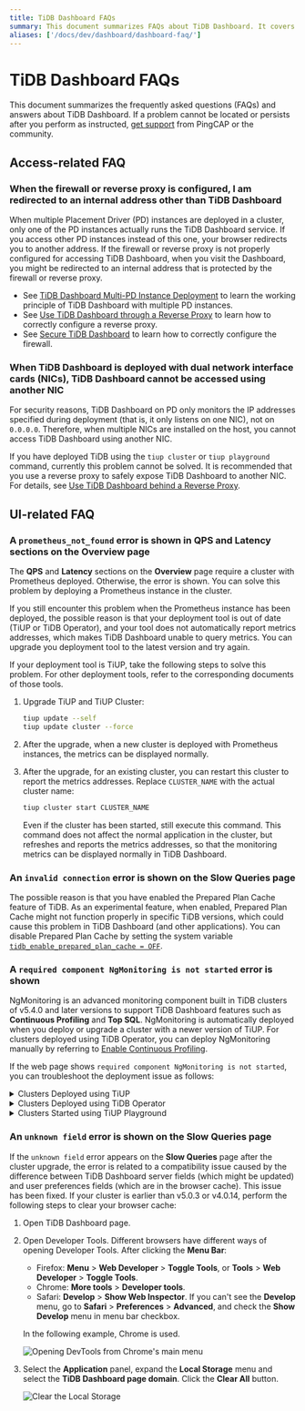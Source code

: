 ```yaml
---
title: TiDB Dashboard FAQs
summary: This document summarizes FAQs about TiDB Dashboard. It covers access-related, UI-related, and deployment issues, providing solutions for each problem. If further assistance is needed, support can be obtained from PingCAP or the community.
aliases: ['/docs/dev/dashboard/dashboard-faq/']
---
```


# TiDB Dashboard FAQs

This document summarizes the frequently asked questions (FAQs) and answers about TiDB Dashboard. If a problem cannot be located or persists after you perform as instructed, [get support](/support.md) from PingCAP or the community.

## Access-related FAQ

### When the firewall or reverse proxy is configured, I am redirected to an internal address other than TiDB Dashboard

When multiple Placement Driver (PD) instances are deployed in a cluster, only one of the PD instances actually runs the TiDB Dashboard service. If you access other PD instances instead of this one, your browser redirects you to another address. If the firewall or reverse proxy is not properly configured for accessing TiDB Dashboard, when you visit the Dashboard, you might be redirected to an internal address that is protected by the firewall or reverse proxy.

- See [TiDB Dashboard Multi-PD Instance Deployment](/dashboard/dashboard-ops-deploy.md) to learn the working principle of TiDB Dashboard with multiple PD instances.
- See [Use TiDB Dashboard through a Reverse Proxy](/dashboard/dashboard-ops-reverse-proxy.md) to learn how to correctly configure a reverse proxy.
- See [Secure TiDB Dashboard](/dashboard/dashboard-ops-security.md) to learn how to correctly configure the firewall.

### When TiDB Dashboard is deployed with dual network interface cards (NICs), TiDB Dashboard cannot be accessed using another NIC

For security reasons, TiDB Dashboard on PD only monitors the IP addresses specified during deployment (that is, it only listens on one NIC), not on `0.0.0.0`. Therefore, when multiple NICs are installed on the host, you cannot access TiDB Dashboard using another NIC.

If you have deployed TiDB using the `tiup cluster` or `tiup playground` command, currently this problem cannot be solved. It is recommended that you use a reverse proxy to safely expose TiDB Dashboard to another NIC. For details, see [Use TiDB Dashboard behind a Reverse Proxy](/dashboard/dashboard-ops-reverse-proxy.md).

## UI-related FAQ

### A `prometheus_not_found` error is shown in **QPS** and **Latency** sections on the Overview page

The **QPS** and **Latency** sections on the **Overview** page require a cluster with Prometheus deployed. Otherwise, the error is shown. You can solve this problem by deploying a Prometheus instance in the cluster.

If you still encounter this problem when the Prometheus instance has been deployed, the possible reason is that your deployment tool is out of date (TiUP or TiDB Operator), and your tool does not automatically report metrics addresses, which makes TiDB Dashboard unable to query metrics. You can upgrade you deployment tool to the latest version and try again.

If your deployment tool is TiUP, take the following steps to solve this problem. For other deployment tools, refer to the corresponding documents of those tools.

1. Upgrade TiUP and TiUP Cluster:


    ```bash
    tiup update --self
    tiup update cluster --force
    ```

2. After the upgrade, when a new cluster is deployed with Prometheus instances, the metrics can be displayed normally.

3. After the upgrade, for an existing cluster, you can restart this cluster to report the metrics addresses. Replace `CLUSTER_NAME` with the actual cluster name:


    ```bash
    tiup cluster start CLUSTER_NAME
    ```

   Even if the cluster has been started, still execute this command. This command does not affect the normal application in the cluster, but refreshes and reports the metrics addresses, so that the monitoring metrics can be displayed normally in TiDB Dashboard.

### An `invalid connection` error is shown on the **Slow Queries** page

The possible reason is that you have enabled the Prepared Plan Cache feature of TiDB. As an experimental feature, when enabled, Prepared Plan Cache might not function properly in specific TiDB versions, which could cause this problem in TiDB Dashboard (and other applications). You can disable Prepared Plan Cache by setting the system variable [`tidb_enable_prepared_plan_cache = OFF`](/system-variables.md#tidb_enable_prepared_plan_cache-new-in-v610).

### A `required component NgMonitoring is not started` error is shown

NgMonitoring is an advanced monitoring component built in TiDB clusters of v5.4.0 and later versions to support TiDB Dashboard features such as **Continuous Profiling** and **Top SQL**. NgMonitoring is automatically deployed when you deploy or upgrade a cluster with a newer version of TiUP. For clusters deployed using TiDB Operator, you can deploy NgMonitoring manually by referring to [Enable Continuous Profiling](https://docs.pingcap.com/tidb-in-kubernetes/dev/access-dashboard/#enable-continuous-profiling).

If the web page shows `required component NgMonitoring is not started`, you can troubleshoot the deployment issue as follows:

<details>
  <summary>Clusters Deployed using TiUP</summary>

Step 1. Check versions

1. Check the TiUP cluster version. NgMonitoring is deployed only when TiUP is v1.9.0 or later.


    ```shell
    tiup cluster --version
    ```

    The command output shows the TiUP version. For example:

    ```
    tiup version 1.9.0 tiup
    Go Version: go1.17.2
    Git Ref: v1.9.0
    ```

2. If the TiUP cluster version is earlier than v1.9.0, upgrade TiUP and TiUP cluster to the latest version:


    ```shell
    tiup update --all
    ```

Step 2. Add the ng_port configuration item on the control machine by using TiUP. Then reload Prometheus.

1. Open the cluster configuration file in editing mode:


    ```shell
    tiup cluster edit-config ${cluster-name}
    ```

2. Under `monitoring_servers`, add the `ng_port:12020` parameter:

    ```
    monitoring_servers:
    - host: 172.16.6.6
      ng_port: 12020
    ```

3. Reload Prometheus:


    ```shell
    tiup cluster reload ${cluster-name} --role prometheus
    ```

If the error message is still prompted after performing steps above, [get support](/support.md) from PingCAP or the community.

</details>

<details>
  <summary>Clusters Deployed using TiDB Operator</summary>

Deploy the NgMonitoring component by following instructions in the [Enable Continuous Profiling](https://docs.pingcap.com/tidb-in-kubernetes/dev/access-dashboard/#enable-continuous-profiling) section in TiDB Operator documentation.

</details>

<details>
  <summary>Clusters Started using TiUP Playground</summary>

When starting the cluster, TiUP Playground (>= v1.8.0) automatically starts the NgMonitoring component. To update TiUP Playground to the latest version, run the following command:


```shell
tiup update --self
tiup update playground
```

</details>

### An `unknown field` error is shown on the **Slow Queries** page

If the `unknown field` error appears on the **Slow Queries** page after the cluster upgrade, the error is related to a compatibility issue caused by the difference between TiDB Dashboard server fields (which might be updated) and user preferences fields (which are in the browser cache). This issue has been fixed. If your cluster is earlier than v5.0.3 or v4.0.14, perform the following steps to clear your browser cache:

1. Open TiDB Dashboard page.

2. Open Developer Tools. Different browsers have different ways of opening Developer Tools. After clicking the **Menu Bar**:

    - Firefox: **Menu** > **Web Developer** > **Toggle Tools**, or **Tools** > **Web Developer** > **Toggle Tools**.
    - Chrome: **More tools** > **Developer tools**.
    - Safari: **Develop** > **Show Web Inspector**. If you can't see the **Develop** menu, go to **Safari** > **Preferences** > **Advanced**, and check the **Show Develop** menu in menu bar checkbox.

    In the following example, Chrome is used.

    ![Opening DevTools from Chrome's main menu](https://docs-download.pingcap.com/media/images/docs/dashboard/dashboard-faq-devtools.png)

3. Select the **Application** panel, expand the **Local Storage** menu and select the **TiDB Dashboard page domain**. Click the **Clear All** button.

    ![Clear the Local Storage](https://docs-download.pingcap.com/media/images/docs/dashboard/dashboard-faq-devtools-application.png)
